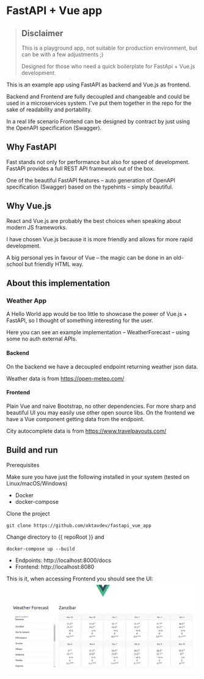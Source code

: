 # FastAPI + Vue app

> ## Disclaimer
> 
> This is a playground app, not suitable for production environment, but can be with a few adjustments ;)
> 
> Designed for those who need a quick boilerplate for FastApi + Vue.js development.


This is an example app using FastAPI as backend and Vue.js as frontend.

Backend and Frontend are fully decoupled and changeable and could be used in a microservices system.
I've put them together in the repo for the sake of readability and portability.

In a real life scenario Frontend can be designed by contract by just using the OpenAPI specification (Swagger).

## Why FastAPI
Fast stands not only for performance but also for speed of development.
FastAPI provides a full REST API framework out of the box.

One of the beautiful FastAPI features – auto generation of OpenAPI specification (Swagger) based on the typehints – simply beautiful.

## Why Vue.js
React and Vue.js are probably the best choices when speaking about modern JS frameworks.

I have chosen Vue.js because it is more friendly and allows for more rapid development.

A big personal yes in favour of Vue – the magic can be done in an old-school but friendly HTML way.

## About this implementation

### Weather App
A Hello World app would be too little to showcase the power of Vue.js + FastAPI, so I thought of something 
interesting for the user.

Here you can see an example implementation – WeatherForecast – using some no auth external APIs.

#### Backend

On the backend we have a decoupled endpoint returning weather json data.

Weather data is from https://open-meteo.com/

#### Frontend
Plain Vue and naive Bootstrap, no other dependencies.
For more sharp and beautiful UI you may easily use other open source libs.
On the frontend we have a Vue component getting data from the endpoint.

City autocomplete data is from https://www.travelpayouts.com/

## Build and run

Prerequisites

Make sure you have just the following installed in your system (tested on Linux/macOS/Windows)  

- Docker
- docker-compose

Clone the project
```shell
git clone https://github.com/oktavdev/fastapi_vue_app
```
Change directory to {{ repoRoot }} and
```shell
docker-compose up --build
```

- Endpoints: http://localhost:8000/docs
- Frontend: http://localhost:8080

This is it, when accessing Frontend you should see the UI:
![Example](frontend/public/weather_forecast.png)




